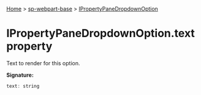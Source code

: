 <!-- docId=sp-webpart-base.ipropertypanedropdownoption.text -->

[Home](./index.md) &gt; [sp-webpart-base](./sp-webpart-base.md) &gt; [IPropertyPaneDropdownOption](./sp-webpart-base.ipropertypanedropdownoption.md)

# IPropertyPaneDropdownOption.text property

Text to render for this option.

**Signature:**
```javascript
text: string
```

